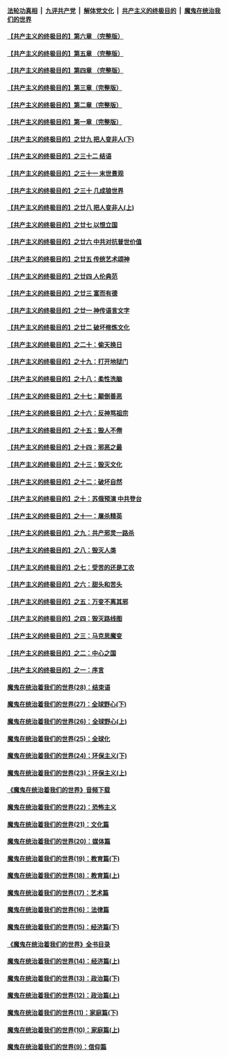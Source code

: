 

####  [法轮功真相](../../../../basic/blob/master/README.md?t=06151931) &nbsp;|&nbsp; [九评共产党](../../../../9ping.md/blob/master/README.md?t=06151931) &nbsp;|&nbsp; [解体党文化](../../../../jtdwh.md/blob/master/README.md?t=06151931)  &nbsp;|&nbsp; [共产主义的终极目的](../../../../gczydzjmd.md/blob/master/README.md?t=06151931) &nbsp;|&nbsp; [魔鬼在统治我们的世界](../../../../mgztzwmdsj.md/blob/master/README.md?t=06151931) 

#### [【共产主义的终极目的】第六章 （完整版）](../pages/nsc422/n11428913.md?t=06151931) 

#### [【共产主义的终极目的】第五章 （完整版）](../pages/nsc422/n11428912.md?t=06151931) 

#### [【共产主义的终极目的】第四章 （完整版）](../pages/nsc422/n11428907.md?t=06151931) 

#### [【共产主义的终极目的】第三章（完整版）](../pages/nsc422/n11428848.md?t=06151931) 

#### [【共产主义的终极目的】第二章（完整版）](../pages/nsc422/n11428831.md?t=06151931) 

#### [【共产主义的终极目的】第一章（完整版）](../pages/nsc422/n11417651.md?t=06151931) 

#### [【共产主义的终极目的】之廿九 把人变非人(下)](../pages/nsc422/n11344140.md?t=06151931) 

#### [【共产主义的终极目的】之三十二 结语](../pages/nsc422/n11360535.md?t=06151931) 

#### [【共产主义的终极目的】之三十一 末世景观](../pages/nsc422/n11351129.md?t=06151931) 

#### [【共产主义的终极目的】之三十 几成狼世界](../pages/nsc422/n11348280.md?t=06151931) 

#### [【共产主义的终极目的】之廿八 把人变非人(上)](../pages/nsc422/n11340492.md?t=06151931) 

#### [【共产主义的终极目的】之廿七 以恨立国](../pages/nsc422/n11336944.md?t=06151931) 

#### [【共产主义的终极目的】之廿六 中共对抗普世价值](../pages/nsc422/n11324785.md?t=06151931) 

#### [【共产主义的终极目的】之廿五 传统艺术颂神](../pages/nsc422/n11296396.md?t=06151931) 

#### [【共产主义的终极目的】之廿四 人伦典范](../pages/nsc422/n11296397.md?t=06151931) 

#### [【共产主义的终极目的】之廿三 富而有德](../pages/nsc422/n11283598.md?t=06151931) 

#### [【共产主义的终极目的】之廿一 神传语言文字](../pages/nsc422/n11263265.md?t=06151931) 

#### [【共产主义的终极目的】之廿二 破坏修炼文化](../pages/nsc422/n11245728.md?t=06151931) 

#### [【共产主义的终极目的】之二十：偷天换日](../pages/nsc422/n11238846.md?t=06151931) 

#### [【共产主义的终极目的】之十九：打开地狱门](../pages/nsc422/n11206376.md?t=06151931) 

#### [【共产主义的终极目的】之十八：柔性洗脑](../pages/nsc422/n11199994.md?t=06151931) 

#### [【共产主义的终极目的】之十七：颠倒善恶](../pages/nsc422/n11179782.md?t=06151931) 

#### [【共产主义的终极目的】之十六：反神骂祖宗](../pages/nsc422/n11166798.md?t=06151931) 

#### [【共产主义的终极目的】之十五：毁人不倦](../pages/nsc422/n11166792.md?t=06151931) 

#### [【共产主义的终极目的】之十四：邪恶之最](../pages/nsc422/n11150249.md?t=06151931) 

#### [【共产主义的终极目的】之十三：毁灭文化](../pages/nsc422/n11135227.md?t=06151931) 

#### [【共产主义的终极目的】之十二：破坏自然](../pages/nsc422/n11135214.md?t=06151931) 

#### [【共产主义的终极目的】之十：苏俄预演 中共登台](../pages/nsc422/n11118424.md?t=06151931) 

#### [【共产主义的终极目的】之十一：屠杀精英](../pages/nsc422/n11118442.md?t=06151931) 

#### [【共产主义的终极目的】之九：共产邪灵一路杀](../pages/nsc422/n11114139.md?t=06151931) 

#### [【共产主义的终极目的】之八：毁灭人类](../pages/nsc422/n11108503.md?t=06151931) 

#### [【共产主义的终极目的】之七：受苦的还是工农](../pages/nsc422/n11101809.md?t=06151931) 

#### [【共产主义的终极目的】之六：甜头和苦头](../pages/nsc422/n11096971.md?t=06151931) 

#### [【共产主义的终极目的】之五：万变不离其邪](../pages/nsc422/n11091285.md?t=06151931) 

#### [【共产主义的终极目的】之四：毁灭路线图](../pages/nsc422/n11086284.md?t=06151931) 

#### [【共产主义的终极目的】之三：马克思魔变](../pages/nsc422/n11061941.md?t=06151931) 

#### [【共产主义的终极目的】之二：中心之国](../pages/nsc422/n11047728.md?t=06151931) 

#### [【共产主义的终极目的】之一：序言](../pages/nsc422/n11086077.md?t=06151931) 

#### [魔鬼在统治着我们的世界(28)：结束语](../pages/nsc422/n10936246.md?t=06151931) 

#### [魔鬼在统治着我们的世界(27)：全球野心(下)](../pages/nsc422/n10928319.md?t=06151931) 

#### [魔鬼在统治着我们的世界(26)：全球野心(上)](../pages/nsc422/n10900318.md?t=06151931) 

#### [魔鬼在统治着我们的世界(25)：全球化](../pages/nsc422/n10788205.md?t=06151931) 

#### [魔鬼在统治着我们的世界(24)：环保主义(下)](../pages/nsc422/n10695307.md?t=06151931) 

#### [魔鬼在统治着我们的世界(23)：环保主义(上)](../pages/nsc422/n10688613.md?t=06151931) 

#### [《魔鬼在统治着我们的世界》音频下载](../pages/nsc422/n10635553.md?t=06151931) 

#### [魔鬼在统治着我们的世界(22)：恐怖主义](../pages/nsc422/n10614727.md?t=06151931) 

#### [魔鬼在统治着我们的世界(21)：文化篇](../pages/nsc422/n10597706.md?t=06151931) 

#### [魔鬼在统治着我们的世界(20)：媒体篇](../pages/nsc422/n10586579.md?t=06151931) 

#### [魔鬼在统治着我们的世界(19)：教育篇(下)](../pages/nsc422/n10564808.md?t=06151931) 

#### [魔鬼在统治着我们的世界(18)：教育篇(上)](../pages/nsc422/n10526970.md?t=06151931) 

#### [魔鬼在统治着我们的世界(17)：艺术篇](../pages/nsc422/n10499093.md?t=06151931) 

#### [魔鬼在统治着我们的世界(16)：法律篇](../pages/nsc422/n10485969.md?t=06151931) 

#### [魔鬼在统治着我们的世界(15)：经济篇(下)](../pages/nsc422/n10469975.md?t=06151931) 

#### [《魔鬼在统治着我们的世界》全书目录](../pages/nsc422/n10464261.md?t=06151931) 

#### [魔鬼在统治着我们的世界(14)：经济篇(上)](../pages/nsc422/n10457370.md?t=06151931) 

#### [魔鬼在统治着我们的世界(13)：政治篇(下)](../pages/nsc422/n10448270.md?t=06151931) 

#### [魔鬼在统治着我们的世界(12)：政治篇(上)](../pages/nsc422/n10444576.md?t=06151931) 

#### [魔鬼在统治着我们的世界(11)：家庭篇(下)](../pages/nsc422/n10440961.md?t=06151931) 

#### [魔鬼在统治着我们的世界(10)：家庭篇(上)](../pages/nsc422/n10435448.md?t=06151931) 

#### [魔鬼在统治着我们的世界(9)：信仰篇](../pages/nsc422/n10432159.md?t=06151931) 

